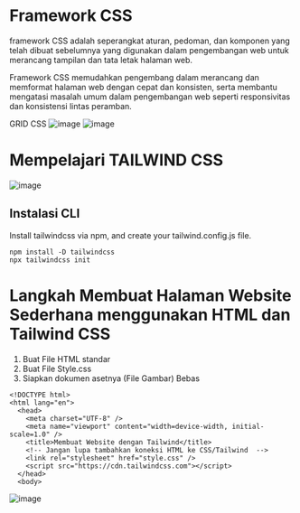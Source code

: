 # Framework CSS 
framework CSS adalah seperangkat aturan, pedoman, dan komponen yang telah dibuat sebelumnya yang digunakan dalam pengembangan web untuk merancang tampilan dan tata letak halaman web. 

Framework CSS memudahkan pengembang dalam merancang dan memformat halaman web dengan cepat dan konsisten, serta membantu mengatasi masalah umum dalam pengembangan web seperti responsivitas dan konsistensi lintas peramban.

GRID CSS
![image](https://github.com/kerjabhakti/PWA231/assets/15622730/d031d1c5-4ffe-466c-8761-54bce790bb19)
![image](https://github.com/kerjabhakti/PWA231/assets/15622730/25a084df-12b2-4d67-8350-5b5e968915da)

# Mempelajari TAILWIND CSS
![image](https://github.com/kerjabhakti/PWA231/assets/15622730/0cb84ef7-b035-4015-8a54-96fd93b9ed31)

## Instalasi CLI
Install tailwindcss via npm, and create your tailwind.config.js file.
```
npm install -D tailwindcss
npx tailwindcss init
```
# Langkah Membuat Halaman Website Sederhana menggunakan HTML dan Tailwind CSS
1. Buat File HTML standar
2. Buat File Style.css
3. Siapkan dokumen asetnya (File Gambar) Bebas

```
<!DOCTYPE html>
<html lang="en">
  <head>
    <meta charset="UTF-8" />
    <meta name="viewport" content="width=device-width, initial-scale=1.0" />
    <title>Membuat Website dengan Tailwind</title>
    <!-- Jangan lupa tambahkan koneksi HTML ke CSS/Tailwind  -->
    <link rel="stylesheet" href="style.css" />
    <script src="https://cdn.tailwindcss.com"></script>
  </head>
  <body>
```





![image](https://github.com/kerjabhakti/PWA231/assets/15622730/d4e48e7e-6ee0-4eb0-ba14-6405d5a187fa)

